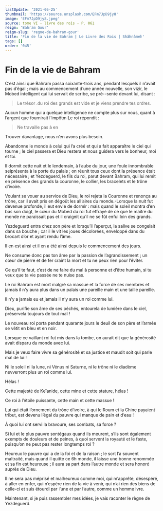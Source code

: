 ```yaml
---
lastUpdate: '2021-05-25'
thumbnail: 'https://source.unsplash.com/EFm7JpD9jy8'
image: 'EFm7JpD9jy8.jpeg'
source: tome VI - livre des rois - P. 061
reign: 'Bahram Gour'
reign-slug: 'regne-de-bahram-gour'
title: 'Fin de la vie de Bahram | Le Livre des Rois | Shâhnâmeh'
tags: []
order: '045'
---
```


# Fin de la vie de Bahram

C’est ainsi que Bahram passa soixante-trois ans, pendant lesquels il n’avait pas d’égal ; mais au commencement d’une année nouvelle, son vizir, le Mobed intelligent qui lui servait de scribe, se pré--sente devant lui, disant :

> Le trésor .du roi des grands est vide et je viens prendre tes ordres.

Aucun homme qui a quelque intelligence ne compte plus sur nous, quant à l’argent que fournirait l’impôtm Le roi répondit :

> Ne travaille pas à en

Trouver davantage, nous n’en avons plus besoin.

Abandonne le monde à celui qui l’a créé et qui a fait apparaître le ciel qui tourne ; le ciel passera et Dieu restera et nous guidera vers le bonheur, moi et toi.

Il dormit cette nuit et le lendemain, à l’aube du jour, une foule innombrable seiprésenta à la porte du palais ; on réunit tous ceux dont la présence était nécessaire ; et Yezdeguerd, le fils du roi, parut devant Bahram, qui lui remit en présence des grands la couronne, le collier, les bracelets et le trône d’ivoire.

Voulant se vouer au service de Dieu, le roi rejeta la Couronne et renonça au trône, car il avait pris en dégoût les all’aires du monde.-Lorsque la nuit fut devenue profonde, il eut envie de dormir : mais quand le soleil montra d’en bas son doigt, le cœur du Mobed du roi fut effrayé de ce que le maître du monde ne paraissait pas et il craignit qu’il ne se fût enfui loin des grands.

Yezdeguerd entra chez son père et lorsqu’il l’aperçut, la salive se congelait dans sa bouche ; car il le vit les joues décolorées, enveloppé dans du brocart d’or et ayant rendu l’âme.

Il en est ainsi et il en a été ainsi depuis le commencement des jours.

Ne consume donc pas ton âme par la passion de l’agrandissement ; un cœur de pierre et de fer craint la mort et tu ne peux rien pour l’éviter.

Ce qu’il te faut, c’est de ne faire du mal à personne et d’être humain, si tu veux que ta vie passée ne te nuise pas.

Le roi Bahram est mort malgré sa massue et la force de ses membres et jamais il n’y aura plus dans un palais une pareille main et une taille pareille.

Il n’y a jamais eu et jamais il n’y aura un roi comme lui.

Dieu, purifie son âme de ses péchés, entourela de lumière dans le ciel, préservela toujours de tout mal !

Le nouveau roi porta pendant quarante jours le deuil de son père et l’armée se vêtit en bleu et en noir.

Lorsque ce vaillant roi fut mis dans la tombe, on aurait dit que la générosité avait disparu du monde avec lui.

Mais je veux faire vivre sa générosité et sa justice et maudit soit qui parle mal de lui !

Ni le soleil ni la lune, ni Vénus ni Saturne, ni le trône ni le diadème nevverront plus un roi comme lui.

Hélas !

Cette majesté de Keïanide, cette mine et cette stature, hélas !

Ce roi à l’étoile puissante, cette main et cette massue !

Lui qui était l’ornement du trône d’ivoire, à qui le Roum et la Chine payaient tribut, est devenu l’égal du pauvre qui manque de pain et d’eau !

À quoi lui ont servi la bravoure, ses combats, sa force ?

Si lui et le plus pauvre sontégaux quand ils meurent, s’ils sont également exempts de douleurs et de peines, à quoi servent la royauté et le faste, puisqu’on ne peut pas rester longtemps roi ?

Heureux le pauvre qui a de la foi et de la raison ; le sort l’a souvent maltraité, mais quand il quitte ce 6h monde, il laisse une bonne renommée et sa fin est heureuse ; il aura sa part dans l’autre monde et sera honoré auprès de Dieu.

Il ne sera pas méprisé et malheureux comme moi, qui m’apprête, désespéré, à aller en enfer, qui n’espère rien de la vie à venir, qui n’ai rien des biens de celle-ci et suis étourdi par l’une et par l’autre, comme un homme ivre.

Maintenant, si je puis rassembler mes idées, je vais raconter le règne de Yezdeguerd.
